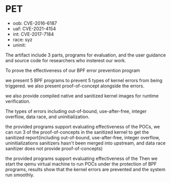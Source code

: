 # PET

- oob: CVE-2016-6187
- uaf: CVE-2021-4154
- int: CVE-2017-7184
- race: syz
- uninit: 

The artifact include 3 parts, programs for evaluation, and the user guidance and source code for researchers who insterest our work.

To prove the effectiveness of our BPF error prevention program

we present 5 BPF programs to prevent 5 types of kernel errors from being triggered. we also present proof-of-concept alongside the errors.

we also provide compiled native and sanitized kernel images for runtime verification.

The types of errors including out-of-bound, use-after-free, integer overflow, data race, and uninitialization.

the provided programs support evaluating effectiveness of the POCs, we can run 3 of the proof-of-concepts in the sanitized kernel to get the sanitized report(including out-of-bound, use-after-free, integer overflow, uninitializations sanitizers hasn't been merged into upstream, and data race sanitizer does not provide proof-of-concepts)

the provided programs support evaluating effectiveness of the Then we start the qemu virtual machine to run POCs under the protection of BPF programs, results show that the kernel errors are prevented and the system run smoothly.